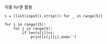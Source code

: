 이중 for문 활용
```(python)
s = [list(input().strip()) for _ in range(5)]

for i in range(15):
    for j in range(5):
        if len(s[j])>i:
            print(s[j][i],end='')
```
